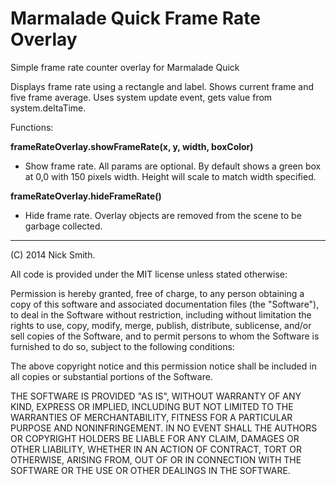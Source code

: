Marmalade Quick Frame Rate Overlay
==================================

Simple frame rate counter overlay for Marmalade Quick

Displays frame rate using a rectangle and label. Shows current frame and five frame
average. Uses system update event, gets value from system.deltaTime.

Functions:

**frameRateOverlay.showFrameRate(x, y, width, boxColor)**

- Show frame rate. All params are optional. By default shows a green box at 0,0 with 150
  pixels width. Height will scale to match width specified.


**frameRateOverlay.hideFrameRate()**

- Hide frame rate. Overlay objects are removed from the scene to be garbage collected.

------------------------------------------------------------------------------------------
(C) 2014 Nick Smith.

All code is provided under the MIT license unless stated otherwise:

 Permission is hereby granted, free of charge, to any person obtaining a copy
 of this software and associated documentation files (the "Software"), to deal
 in the Software without restriction, including without limitation the rights
 to use, copy, modify, merge, publish, distribute, sublicense, and/or sell
 copies of the Software, and to permit persons to whom the Software is
 furnished to do so, subject to the following conditions:

 The above copyright notice and this permission notice shall be included in
 all copies or substantial portions of the Software.

 THE SOFTWARE IS PROVIDED "AS IS", WITHOUT WARRANTY OF ANY KIND, EXPRESS OR
 IMPLIED, INCLUDING BUT NOT LIMITED TO THE WARRANTIES OF MERCHANTABILITY,
 FITNESS FOR A PARTICULAR PURPOSE AND NONINFRINGEMENT. IN NO EVENT SHALL THE
 AUTHORS OR COPYRIGHT HOLDERS BE LIABLE FOR ANY CLAIM, DAMAGES OR OTHER
 LIABILITY, WHETHER IN AN ACTION OF CONTRACT, TORT OR OTHERWISE, ARISING FROM,
 OUT OF OR IN CONNECTION WITH THE SOFTWARE OR THE USE OR OTHER DEALINGS IN
 THE SOFTWARE.
